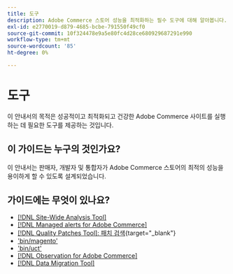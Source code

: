 ```yaml
---
title: 도구
description: Adobe Commerce 스토어 성능을 최적화하는 필수 도구에 대해 알아봅니다. 분석 툴, 패치 및 유틸리티를 사용하여 보다 효율적으로 사이트를 관리하는 방법에 대해 알아봅니다.
exl-id: e2770019-d879-4685-bcbe-791550f49cf0
source-git-commit: 10f324478e9a5e80fc4d28ce680929687291e990
workflow-type: tm+mt
source-wordcount: '85'
ht-degree: 0%

---
```


# 도구

이 안내서의 목적은 성공적이고 최적화되고 건강한 Adobe Commerce 사이트를 실행하는 데 필요한 도구를 제공하는 것입니다.

## 이 가이드는 누구의 것인가요?

이 안내서는 판매자, 개발자 및 통합자가 Adobe Commerce 스토어의 최적의 성능을 용이하게 할 수 있도록 설계되었습니다.

## 가이드에는 무엇이 있나요?

* [[!DNL Site-Wide Analysis Tool]](../tools/site-wide-analysis-tool/intro.md)
* [[!DNL Managed alerts for Adobe Commerce]](../tools/managed-alerts-for-adobe-commerce/managed-alerts-for-magento-commerce.md)
* [[!DNL Quality Patches Tool]: 패치 검색](https://experienceleague.adobe.com/tools/commerce-quality-patches/index.html?lang=ko){target="_blank"}
* [&#39;bin/magento&#39;](reference/commerce-on-premises.md)
* [&#39;bin/uct&#39;](reference/commerce-on-premises.md)
* [[!DNL Observation for Adobe Commerce]](../tools/observation-for-adobe-commerce/intro.md)
* [[!DNL Data Migration Tool]](data-migration-tool/how-migration-works.md)
